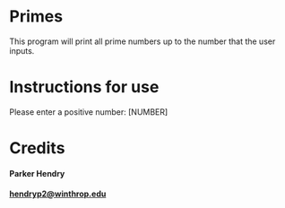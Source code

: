 # Primes
This program will print all prime numbers up to the number that the user inputs.
# Instructions for use
Please enter a positive number: [NUMBER]
# Credits
#### Parker Hendry
#### hendryp2@winthrop.edu
